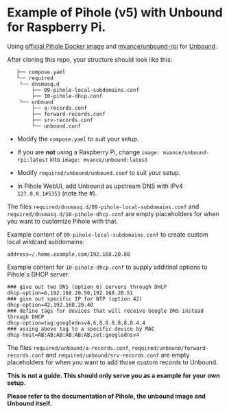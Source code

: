 # Example of Pihole (v5) with Unbound for Raspberry Pi.

Using [official Pihole Docker image](https://hub.docker.com/r/pihole/pihole) and [mvance/unbound-rpi](https://github.com/MatthewVance/unbound-docker-rpi) for [Unbound](https://nlnetlabs.nl/projects/unbound/about/).

After cloning this repo, your structure should look like this:

```
   ├── compose.yaml
   └── required
    └── dnsmasq.d
        ├── 09-pihole-local-subdomains.conf
        ├── 10-pihole-dhcp.conf
    └── unbound
        ├── a-records.conf
        ├── forward-records.conf
        ├── srv-records.conf
        └── unbound.conf
```

* Modify the `compose.yaml` to suit your setup.

* If you are **not** using a Raspberry Pi, change `image: mvance/unbound-rpi:latest` into `image: mvance/unbound:latest`

* Modify `required/unbound/unbound.conf` to suit your setup.

* In Pihole WebUI, add Unbound as upstream DNS with IPv4 `127.0.0.1#5353` (note the #).

The files `required/dnsmasq.d/09-pihole-local-subdomains.conf` and `required/dnsmasq.d/10-pihole-dhcp.conf`
are empty placeholders for when you want to customize Pihole with that.

Example content of `09-pihole-local-subdomains.conf` to create custom local wildcard subdomains:

```
address=/.home.example.com/192.168.20.80
```

Example content for `10-pihole-dhcp.conf` to supply additinal options to Pihole´s DHCP server:

```
### give out two DNS (option 6) servers through DHCP
dhcp-option=6,192.168.20.50,192.168.20.51
### give out specific IP for NTP (option 42)
dhcp-option=42,192.168.20.40
### define tags for devices that will receive Google DNS instead through DHCP
dhcp-option=tag:googlednsv4,6,8.8.8.8,8.8.4.4
### assing above tag to a specific device by MAC
dhcp-host=AB:AB:AB:AB:AB:AB,set:googlednsv4
```

The files `required/unbound/a-records.conf`, `required/unbound/forward-records.conf`
and `required/unbound/srv-records.conf` are empty placeholders for when you want to add those custom records to Unbound.

**This is not a guide. This should only serve you as a example for your own setup.**

**Please refer to the documentation of Pihole, the unbound image and Unbound itself.**
